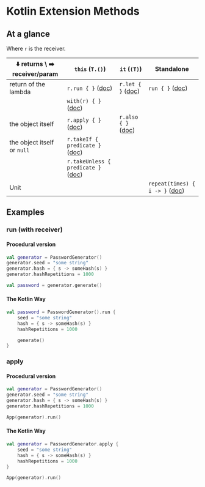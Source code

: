 # Kotlin Extension Methods

## At a glance

Where `r` is the receiver.

| ⬇️ returns \ ➡️ receiver/param | `this` (`T.()`)                                                                                              | `it` (`(T)`)                                                                | Standalone                                                                                         |
| ------------------------------ | ------------------------------------------------------------------------------------------------------------ | --------------------------------------------------------------------------- | -------------------------------------------------------------------------------------------------- |
| return of the lambda           | `r.run { }` ([doc](https://kotlinlang.org/docs/scope-functions.html#run))                                    | `r.let { }` ([doc](https://kotlinlang.org/docs/scope-functions.html#let))   | `run { }` ([doc](https://kotlinlang.org/docs/scope-functions.html#run))                            |
|                                | `with(r) { }` ([doc](https://kotlinlang.org/docs/scope-functions.html#with))                                 |                                                                             |                                                                                                    |
| the object itself              | `r.apply { }` ([doc](https://kotlinlang.org/docs/scope-functions.html#apply))                                | `r.also { }` ([doc](https://kotlinlang.org/docs/scope-functions.html#also)) |                                                                                                    |
| the object itself or `null`    | `r.takeIf { predicate }` ([doc](https://kotlinlang.org/docs/scope-functions.html#takeif-and-takeunless))     |                                                                             |                                                                                                    |
|                                | `r.takeUnless { predicate }` ([doc](https://kotlinlang.org/docs/scope-functions.html#takeif-and-takeunless)) |                                                                             |                                                                                                    |
| Unit                           |                                                                                                              |                                                                             | `repeat(times) { i -> }` ([doc](https://kotlinlang.org/api/core/kotlin-stdlib/kotlin/repeat.html)) |

## Examples

### run (with receiver)

#### Procedural version

```kotlin
val generator = PasswordGenerator()
generator.seed = "some string"
generator.hash = { s -> someHash(s) }
generator.hashRepetitions = 1000

val password = generator.generate()
```

#### The Kotlin Way

```kotlin
val password = PasswordGenerator().run {
    seed = "some string"
    hash = { s -> someHash(s) }
    hashRepetitions = 1000

    generate()
}
```

### apply

#### Procedural version

```kotlin
val generator = PasswordGenerator()
generator.seed = "some string"
generator.hash = { s -> someHash(s) }
generator.hashRepetitions = 1000

App(generator).run()
```

#### The Kotlin Way

```kotlin
val generator = PasswordGenerator.apply {
    seed = "some string"
    hash = { s -> someHash(s) }
    hashRepetitions = 1000
}

App(generator).run()
```
